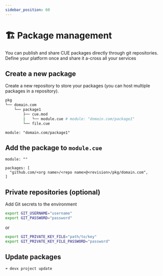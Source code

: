 ```yaml
---
sidebar_position: 60
---
```


# 🏗️ Package management

You can publish and share CUE packages directly through git repositories. Define your platform once and share it a-cross all your services
## Create a new package
Create a new repository to store your packages (you can host multiple packages in a repository).

```bash
pkg
└── domain.com
    └── package1
        ├── cue.mod
        |   └── module.cue # module: "domain.com/package1"
        └── file.cue
```

```cue title="pkg/domain.com/package1/cue.mod/module.cue"
module: "domain.com/package1"
```

## Add the package to `module.cue`
```cue
module: ""

packages: [
  "github.com/<org name>/<repo name>@<revision>/pkg/domain.com",
]		
```

## Private repositories (optional)

Add Git secrets to the environment
```bash
export GIT_USERNAME="username"
export GIT_PASSWORD="password"
```
or
```bash
export GIT_PRIVATE_KEY_FILE="path/to/key"
export GIT_PRIVATE_KEY_FILE_PASSWORD="password"
```

## Update packages
```bash
➜ devx project update
```
